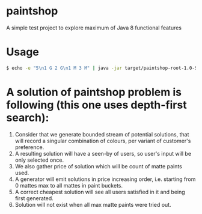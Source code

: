 # paintshop

A simple test project to explore maximum of Java 8 functional features

# Usage

```bash
$ echo -e "5\n1 G 2 G\n1 M 3 M" | java -jar target/paintshop-root-1.0-SNAPSHOT.jar -stdin
```


# A solution of paintshop problem is following (this one uses depth-first search):
1. Consider that we generate bounded stream of potential solutions, that will record a singular combination of colours,
    per variant of customer's preference. 
1. A resulting solution will have a seen-by of users, so user's input will be only selected once.
1. We also gather price of solution which will be count of matte paints used.
1. A generator will emit solutions in price increasing order, i.e. starting from 0 mattes max to all mattes in paint buckets. 
1. A correct cheapest solution will see all users satisfied in it and being first generated.
1. Solution will not exist when all max matte paints were tried out.
